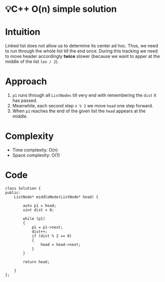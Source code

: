 # 💡C++ O(n) simple solution

# Intuition
Linked list does not allow us to determine its center ad hoc. Thus, we need to run through the whole list till the end once. During this tracking we need to move header accordingly **twice** slower (because we want to apper at the middle of the list `len / 2`).

# Approach
1. `p1` runs through all `ListNodes` till very end with remembering the `dist` it has passed.
2. Meanwhile, each second step `n % 2` we move `head` one step forward.
3. When `p1` reaches the end of the given list the `head` appears at the middle.

# Complexity
- Time complexity: O(n)
- Space complexity: O(1)

# Code
```
class Solution {
public:
    ListNode* middleNode(ListNode* head) {
        
        auto p1 = head;
        uint dist = 0;

        while (p1)
        {
            p1 = p1->next;
            dist++;
            if (dist % 2 == 0)
            {
                head = head->next;
            }
        }

        return head;

    }
};
```
